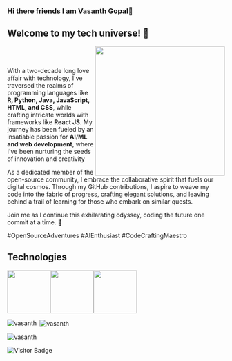### Hi there friends I am Vasanth Gopal👋




## Welcome to my tech universe! 🚀

<img src="https://user-images.githubusercontent.com/74038190/235224431-e8c8c12e-6826-47f1-89fb-2ddad83b3abf.gif" width="300" align='right'>
<br><br>

With a two-decade long love affair with technology, I've traversed the realms of programming languages like **R, Python, Java, JavaScript, HTML, and CSS**, while crafting intricate worlds with frameworks like **React JS**. My journey has been fueled by an insatiable passion for **AI/ML and web development**, where I've been nurturing the seeds of innovation and creativity

As a dedicated member of the open-source community, I embrace the collaborative spirit that fuels our digital cosmos. Through my GitHub contributions, I aspire to weave my code into the fabric of progress, crafting elegant solutions, and leaving behind a trail of learning for those who embark on similar quests.

Join me as I continue this exhilarating odyssey, coding the future one commit at a time. 🌟

\#OpenSourceAdventures #AIEnthusiast #CodeCraftingMaestro

<!--
**vasanthgx/vasanthgx** is a ✨ _special_ ✨ repository because its `README.md` (this file) appears on your GitHub profile.

Here are some ideas to get you started:

- 🔭 I’m currently working on ...
- 🌱 I’m currently learning ...
- 👯 I’m looking to collaborate on ...
- 🤔 I’m looking for help with ...
- 💬 Ask me about ...
- 📫 How to reach me: ...
- 😄 Pronouns: ...
- ⚡ Fun fact: ...
-->
## Technologies
<img src="https://user-images.githubusercontent.com/74038190/212257454-16e3712e-945a-4ca2-b238-408ad0bf87e6.gif" width="100"><img src="https://user-images.githubusercontent.com/74038190/212257472-08e52665-c503-4bd9-aa20-f5a4dae769b5.gif" width="100"><img src="https://user-images.githubusercontent.com/74038190/212257467-871d32b7-e401-42e8-a166-fcfd7baa4c6b.gif" width="100">


<p><img align="left" src="https://github-readme-stats.vercel.app/api/top-langs?username=vasanthgx&show_icons=true&locale=en&layout=compact" alt="vasanth" /></p>

<p>&nbsp;<img align="center" src="https://github-readme-stats.vercel.app/api?username=vasanthgx&show_icons=true&locale=en" alt="vasanth" /></p>

<p><img align="center" src="https://github-readme-streak-stats.herokuapp.com/?user=vasanthgx&" alt="vasanth" /></p>

<!--
<img 
   src="https://github-readme-stats.vercel.app/api?username=vasanthgx&show_icons=true&theme=tokyonight" 
/>
-->
![Visitor Badge](https://visitor-badge.laobi.icu/badge?page_id=vasanthgx.vasanthgx)

<!--
| <a href="https://github.com/vasanthgx/github-readme-stats"><img align="center" src="https://github-readme-stats.vercel.app/api?username=vasanthgx&show_icons=true&include_all_commits=true&theme=buefy&hide_border=true" alt="Vasanth's github stats" /></a> | <a href="https://github.com/vasanthgx/github-readme-stats"><img align="center" src="https://github-readme-stats.vercel.app/api/top-langs/?username=vasanthgx&layout=compact&theme=buefy&hide_border=true" /></a> |
-->

<!--START_SECTION:activity-->



<!--END_SECTION:activity-->
